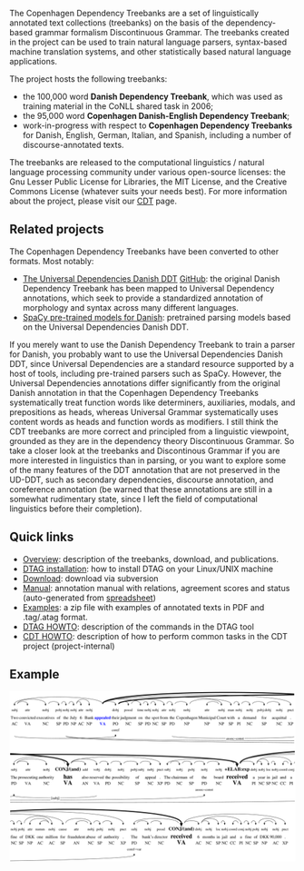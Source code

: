 The Copenhagen Dependency Treebanks are a set of linguistically annotated text collections (treebanks) on the basis of the dependency-based grammar formalism Discontinuous Grammar. The treebanks created in the project can be used to train natural language parsers, syntax-based machine translation systems, and other statistically based natural language applications.

The project hosts the following treebanks:

  * the 100,000 word **Danish Dependency Treebank**, which was used as training material in the CoNLL shared task in 2006;
  * the 95,000 word **Copenhagen Danish-English Dependency Treebank**;
  * work-in-progress with respect to **Copenhagen Dependency Treebanks** for Danish, English, German, Italian, and Spanish, including a number of discourse-annotated texts.

The treebanks are released to the computational linguistics / natural language processing community under various open-source licenses: the Gnu Lesser Public License for Libraries, the MIT License, and the Creative Commons License (whatever suits your needs best). For more information about the project, please visit our [CDT](CDT.md) page.

## Related projects ##

The Copenhagen Dependency Treebanks have been converted to other formats. Most notably: 

  * [The Universal Dependencies Danish DDT](https://universaldependencies.org/treebanks/da_ddt/index.html) [GitHub](https://github.com/UniversalDependencies/UD_Danish-DDT): the original Danish Dependency Treebank has been 
    mapped to Universal Dependency annotations, which seek to provide a standardized annotation of morphology and syntax across many different languages. 
  * [SpaCy pre-trained models for Danish](https://explosion.ai/blog/spacy-v2-3): pretrained parsing models based on the Universal Dependencies Danish DDT. 

If you merely want to use the Danish Dependency Treebank to train a parser for Danish, you probably want to use the Universal Dependencies Danish DDT, since 
Universal Dependencies are a standard resource supported by a host of tools, including pre-trained parsers such as SpaCy. However, the Universal Dependencies
annotations differ significantly from the original Danish annotation in that the Copenhagen Dependency Treebanks systematically treat function words like determiners, auxiliaries, modals, and prepositions as heads, whereas Universal Grammar systematically uses content words as heads and function words as modifiers. I still think the CDT treebanks are more correct and principled from a linguistic viewpoint, grounded as they are in the dependency theory Discontinuous Grammar. So take a closer look at the treebanks and Discontinous Grammar if you are more interested in linguistics than in parsing, or you want to explore some of the many features of the DDT annotation that are not preserved in the UD-DDT, such as secondary dependencies, discourse annotation, and coreference annotation (be warned that these annotations are still in a somewhat rudimentary state, since I left the field of computational linguistics before their completion). 

## Quick links ##

  * [Overview](https://github.com/mbkromann/copenhagen-dependency-treebank/wiki/CDT): description of the treebanks, download, and publications.
  * [DTAG installation](https://github.com/mbkromann/copenhagen-dependency-treebank/wiki/DTAGINSTALL): how to install DTAG on your Linux/UNIX machine
  * [Download](https://github.com/mbkromann/copenhagen-dependency-treebank/source/checkout): download via subversion
  * [Manual](https://github.com/mbkromann/copenhagen-dependency-treebank/blob/master/manual/cdt-manual.pdf): annotation manual with relations, agreement scores and status (auto-generated from [spreadsheet](http://spreadsheets.google.com/ccc?key=0ArjTKYTQS1lWcnNUWGJrX3lZTkxDc3QxYmlqWlRXQ1E&hl=en))
  * [Examples](https://github.com/mbkromann/copenhagen-dependency-treebank/blob/master/docs/cdt-examples.zip): a zip file with examples of annotated texts in PDF and .tag/.atag format.
  * [DTAG HOWTO](https://github.com/mbkromann/copenhagen-dependency-treebank/wiki/DTAGHOWTO): description of the commands in the DTAG tool
  * [CDT HOWTO](https://github.com/mbkromann/copenhagen-dependency-treebank/wiki/CDTHOWTO): description of how to perform common tasks in the CDT project (project-internal)

## Example ##

<img src='https://github.com/mbkromann/copenhagen-dependency-treebank/blob/master/figs/iorn-0531.kort.en.png' title='Syntax-discourse annotation from the English CDT treebank' width='800'>
